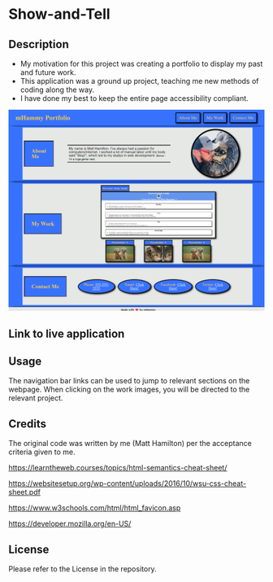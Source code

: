 # Show-and-Tell

## Description

- My motivation for this project was creating a portfolio to display my past and future work.
- This application was a ground up project, teaching me new methods of coding along the way.
- I have done my best to keep the entire page accessibility compliant.

![Image of the full website application](./assets/images/Full%20application%20image.png)

## Link to live application



## Usage

The navigation bar links can be used to jump to relevant sections on the webpage.
When clicking on the work images, you will be directed to the relevant project.


## Credits

The original code was written by me (Matt Hamilton) per the acceptance criteria given to me.

https://learntheweb.courses/topics/html-semantics-cheat-sheet/

https://websitesetup.org/wp-content/uploads/2016/10/wsu-css-cheat-sheet.pdf

https://www.w3schools.com/html/html_favicon.asp

https://developer.mozilla.org/en-US/

## License

Please refer to the License in the repository.
